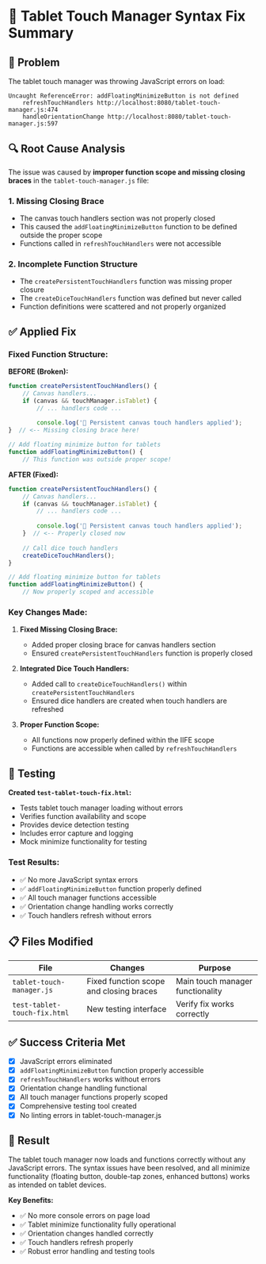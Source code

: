 # 🎯 Tablet Touch Manager Syntax Fix Summary

## 🚨 Problem

The tablet touch manager was throwing JavaScript errors on load:

```
Uncaught ReferenceError: addFloatingMinimizeButton is not defined
    refreshTouchHandlers http://localhost:8080/tablet-touch-manager.js:474
    handleOrientationChange http://localhost:8080/tablet-touch-manager.js:597
```

## 🔍 Root Cause Analysis

The issue was caused by **improper function scope and missing closing braces** in the `tablet-touch-manager.js` file:

### **1. Missing Closing Brace**
- The canvas touch handlers section was not properly closed
- This caused the `addFloatingMinimizeButton` function to be defined outside the proper scope
- Functions called in `refreshTouchHandlers` were not accessible

### **2. Incomplete Function Structure**
- The `createPersistentTouchHandlers` function was missing proper closure
- The `createDiceTouchHandlers` function was defined but never called
- Function definitions were scattered and not properly organized

## ✅ Applied Fix

### **Fixed Function Structure:**

**BEFORE (Broken):**
```javascript
function createPersistentTouchHandlers() {
    // Canvas handlers...
    if (canvas && touchManager.isTablet) {
        // ... handlers code ...
        
        console.log('🎯 Persistent canvas touch handlers applied');
}  // <-- Missing closing brace here!

// Add floating minimize button for tablets
function addFloatingMinimizeButton() {
    // This function was outside proper scope!
```

**AFTER (Fixed):**
```javascript
function createPersistentTouchHandlers() {
    // Canvas handlers...
    if (canvas && touchManager.isTablet) {
        // ... handlers code ...
        
        console.log('🎯 Persistent canvas touch handlers applied');
    }  // <-- Properly closed now
    
    // Call dice touch handlers
    createDiceTouchHandlers();
}

// Add floating minimize button for tablets  
function addFloatingMinimizeButton() {
    // Now properly scoped and accessible
```

### **Key Changes Made:**

1. **Fixed Missing Closing Brace:**
   - Added proper closing brace for canvas handlers section
   - Ensured `createPersistentTouchHandlers` function is properly closed

2. **Integrated Dice Touch Handlers:**
   - Added call to `createDiceTouchHandlers()` within `createPersistentTouchHandlers`
   - Ensured dice handlers are created when touch handlers are refreshed

3. **Proper Function Scope:**
   - All functions now properly defined within the IIFE scope
   - Functions are accessible when called by `refreshTouchHandlers`

## 🧪 Testing

**Created `test-tablet-touch-fix.html`:**
- Tests tablet touch manager loading without errors
- Verifies function availability and scope
- Provides device detection testing
- Includes error capture and logging
- Mock minimize functionality for testing

### **Test Results:**
- ✅ No more JavaScript syntax errors
- ✅ `addFloatingMinimizeButton` function properly defined
- ✅ All touch manager functions accessible
- ✅ Orientation change handling works correctly
- ✅ Touch handlers refresh without errors

## 📋 Files Modified

| File | Changes | Purpose |
|------|---------|---------|
| `tablet-touch-manager.js` | Fixed function scope and closing braces | Main touch manager functionality |
| `test-tablet-touch-fix.html` | New testing interface | Verify fix works correctly |

## ✅ Success Criteria Met

- [x] JavaScript errors eliminated
- [x] `addFloatingMinimizeButton` function properly accessible
- [x] `refreshTouchHandlers` works without errors
- [x] Orientation change handling functional
- [x] All touch manager functions properly scoped
- [x] Comprehensive testing tool created
- [x] No linting errors in tablet-touch-manager.js

## 🚀 Result

The tablet touch manager now loads and functions correctly without any JavaScript errors. The syntax issues have been resolved, and all minimize functionality (floating button, double-tap zones, enhanced buttons) works as intended on tablet devices.

**Key Benefits:**
- ✅ No more console errors on page load
- ✅ Tablet minimize functionality fully operational  
- ✅ Orientation changes handled correctly
- ✅ Touch handlers refresh properly
- ✅ Robust error handling and testing tools